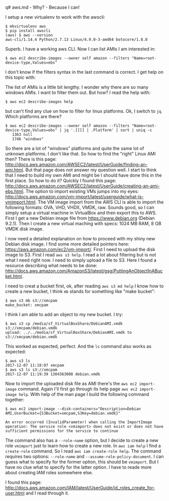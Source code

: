 q# aws.md - Why? - Because I can!


I setup a new virtualenv to work with the awscli:

```
$ mkvirtualenv aws
$ pip install awscli
(aws) $ aws --version
aws-cli/1.14.4 Python/2.7.13 Linux/4.9.0-3-amd64 botocore/1.8.8
```

Superb. I have a working aws CLI. Now I can list AMIs I am interested
in:

```
$ aws ec2 describe-images --owner self amazon --filters "Name=root-device-type,Values=ebs"
```

I don't know if the filters syntax in the last command is correct. I
get help on this topic with:

The list of AMIs is a little bit lengthy. I wonder why there are so
many windows AMIs. I want to filter them out. But how? I read the help
with:

```
$ aws ec2 describe-images help
```

but can't find any clue on how to filter for linux platforms. Ok, I
switch to `jq`. Which platforms are there?

```
$ aws ec2 describe-images --owner self amazon --filters "Name=root-device-type,Values=ebs" | jq '.[][] | .Platform' | sort | uniq -c
   1363 null
   1746 "windows"
```

So there are a lot of "windows" platforms and quite the same lot of
unknown platforms. I don't like that. So how to find the "right" Linux
AMI then? There is this page:
<http://docs.aws.amazon.com/AWSEC2/latest/UserGuide/finding-an-ami.html>. But
that page does not answer my question well. I start to think that I
need to build my own AMI and might be I should have done this in the
first place. So how to do it? Quickly I found this page:
<http://docs.aws.amazon.com/AWSEC2/latest/UserGuide/creating-an-ami-ebs.html>. The
option to import existing VMs jumps into my eyes:
<http://docs.aws.amazon.com/vm-import/latest/userguide/what-is-vmimport.html>. The
VM image import from the AWS CLI is able to import the following
formats: OVA, VHD, VHDX, VMDK, raw. Sounds good, so I can simply setup
a virtual machine in VirtualBox and then export this to AWS. First I
get a new Debian image file from <https://www.debian.org> (Debian
9.2.1). Then I create a new virtual maching with specs: 1024 MB RAM, 8
GB VMDK disk image.

I now need a detailed explanation on how to proceed with my shiny new
Debian disk image. I find some more detailed pointers here:
<https://aws.amazon.com/ec2/vm-import/>. First I need to upload the
disk image to S3. First I read `aws s3 help`. I read a lot about
filtering but is not what I need right now. I need to simply upload a
file to S3. Here I found a resource describing what needs to be done:
<http://docs.aws.amazon.com/AmazonS3/latest/gsg/PuttingAnObjectInABucket.html>.

I need to creat a bucket first, ok, after reading `aws s3 md help` I
know how to create a new bucket, I think `mb` stands for something
like "make bucket":

```
$ aws s3 mb s3://xmcpam
make_bucket: xmcpam
```

I think I am able to add an object to my new bucket. I try:

```
$ aws s3 cp /media/sf_VirtualBoxShare/DebianAMI.vmdk s3://xmcpam/debian.vmdk
upload: ../../media/sf_VirtualBoxShare/DebianAMI.vmdk to s3://xmcpam/debian.vmdk
```

This worked as espected, perfect. And the `ls` command also works as expected:

```
$ aws s3 ls
2017-12-07 11:18:07 xmcpam
$ aws s3 ls s3://xmcpam
2017-12-07 11:19:39 1304363008 debian.vmdk
```

Now to import the uploaded disk file as AMI there's the `aws ec2
import-image` command. Again I'll first go through its help page `aws
ec2 import-image help`. With help of the man page I build the
following command together:

```
$ aws ec2 import-image --disk-containers="Description=Debian AMI,UserBucket={S3Bucket=xmcpam,S3Key=debian.vmdk}"

An error occurred (InvalidParameter) when calling the ImportImage operation: The service role <vmimport> does not exist or does not have sufficient permissions for the service to continue
```

The command also has a `--role-name` option, but I decide to create a
new role `vmimport` just to learn how to create a new role. In `aws
iam help` I find a `create-role` command. So I read `aws iam
create-role help`. The command requires two options: `--role-name` and
`--assume-role-policy-document`. I can guess what to specify for the
former option, this should be `vmimport`. But I have no clue what to
specify for the latter option. I have to reade more about creating IAM
roles somewhere else.

I found this page:
<http://docs.aws.amazon.com/IAM/latest/UserGuide/id_roles_create_for-user.html>
and I read through it.


